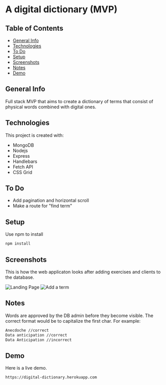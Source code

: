 # A digital dictionary (MVP)
## Table of Contents
* [General Info](#General-Info)
* [Technologies](#Technologies)
* [To Do](#To-Do)
* [Setup](#Setup)
* [Screenshots](#Screenshots)
* [Notes](#Notes)
* [Demo](#Demo)

## General Info
Full stack MVP that aims to create a dictionary of terms that consist of physical words combined with digital ones.

## Technologies
This project is created with:
* MongoDB
* Nodejs
* Express
* Handlebars
* Fetch API
* CSS Grid

## To Do
* Add pagination and horizontal scroll
* Make a route for "find term"

## Setup

Use npm to install
```bash
npm install
```

## Screenshots
This is how the web applicaton looks after adding exercises and clients to the database.

![Landing Page](https://imgur.com/gE0MUAu.png)
![Add a term](https://imgur.com/H2vSOkm.png)

## Notes
Words are approved by the DB admin before they become visible. The correct format would be to capitalize the first char. For example: 
```bash
Anecdoche //correct
Data anticipation //correct
Data Anticipation //incorrect
```

## Demo
Here is a live demo.

```bash
https://digital-dictionary.herokuapp.com
```
